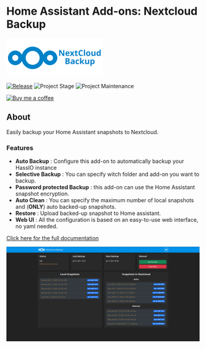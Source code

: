 # Home Assistant Add-ons: Nextcloud Backup
![Nextcloud Backup Logo](logo.png)

[![Release][release-shield]][release] ![Project Stage][project-stage-shield] ![Project Maintenance][maintenance-shield]

[![Buy me a coffee][buymeacoffee-shield]][buymeacoffee]


## About

Easily backup your Home Assistant snapshots to Nextcloud.
### Features

- __Auto Backup__ : Configure this add-on to automatically backup your HassIO instance
- __Selective Backup__ : You can specify witch folder and add-on you want to backup.
- __Password protected Backup__ : this add-on can use the Home Assistant snapshot encryption.  
- __Auto Clean__ : You can specify the maximum number of local snapshots and (__ONLY__) auto backed-up snapshots.
- __Restore__ : Upload backed-up snapshot to Home assistant.
- __Web UI__ : All the configuration is based on an easy-to-use web interface, no yaml needed.


[Click here for the full documentation][docs]

![Nextcloud Backup Screenshot](../images/screenshot.png)



[buymeacoffee-shield]: https://www.buymeacoffee.com/assets/img/guidelines/download-assets-sm-2.svg
[buymeacoffee]: https://www.buymeacoffee.com/seb6596
[docs]: https://github.com/Sebclem/hassio-nextcloud-backup/blob/master/README.md
[forum-shield]: https://img.shields.io/badge/community-forum-brightgreen.svg
[forum]: https://community.home-assistant.io/
[maintenance-shield]: https://img.shields.io/maintenance/yes/2021.svg
[project-stage-shield]: https://img.shields.io/badge/project%20stage-Beta-red.svg
[release-shield]: https://img.shields.io/github/release/Sebclem/hassio-nextcloud-backup.svg
[release]:  https://github.com/Sebclem/hassio-nextcloud-backup/releases
